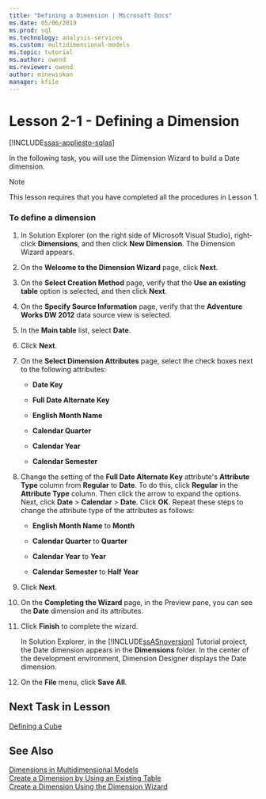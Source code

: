 ```yaml
---
title: "Defining a Dimension | Microsoft Docs"
ms.date: 05/06/2019
ms.prod: sql
ms.technology: analysis-services
ms.custom: multidimensional-models
ms.topic: tutorial
ms.author: owend
ms.reviewer: owend
author: minewiskan
manager: kfile
---
```

# Lesson 2-1 - Defining a Dimension
[!INCLUDE[ssas-appliesto-sqlas](../../includes/ssas-appliesto-sqlas.md)]

In the following task, you will use the Dimension Wizard to build a Date dimension.  
  
> [!NOTE]  
> This lesson requires that you have completed all the procedures in Lesson 1.  
  
### To define a dimension  
  
1.  In Solution Explorer (on the right side of Microsoft Visual Studio), right-click **Dimensions**, and then click **New Dimension**. The Dimension Wizard appears.  
  
2.  On the **Welcome to the Dimension Wizard** page, click **Next**.  
  
3.  On the **Select Creation Method** page, verify that the **Use an existing table** option is selected, and then click **Next**.  
  
4.  On the **Specify Source Information** page, verify that the **Adventure Works DW 2012** data source view is selected.  
  
5.  In the **Main table** list, select **Date**.  
  
6.  Click **Next**.  
  
7.  On the **Select Dimension Attributes** page, select the check boxes next to the following attributes:  
  
    -   **Date Key**  
  
    -   **Full Date Alternate Key**  
  
    -   **English Month Name**  
  
    -   **Calendar Quarter**  
  
    -   **Calendar Year**  
  
    -   **Calendar Semester**  
  
8.  Change the setting of the **Full Date Alternate Key** attribute's **Attribute Type** column from **Regular** to **Date**. To do this, click **Regular** in the **Attribute Type** column. Then click the arrow to expand the options. Next, click **Date** > **Calendar** > **Date**. Click **OK**. Repeat these steps to change the attribute type of the attributes as follows:  
  
    -   **English Month Name** to **Month**  
  
    -   **Calendar Quarter** to **Quarter**  
  
    -   **Calendar Year** to **Year**  
  
    -   **Calendar Semester** to **Half Year**  
  
9. Click **Next**.  
  
10. On the **Completing the Wizard** page, in the Preview pane, you can see the **Date** dimension and its attributes.  
  
11. Click **Finish** to complete the wizard.  
  
    In Solution Explorer, in the [!INCLUDE[ssASnoversion](../../includes/ssasnoversion-md.md)] Tutorial project, the Date dimension appears in the **Dimensions** folder. In the center of the development environment, Dimension Designer displays the Date dimension.  
  
12. On the **File** menu, click **Save All**.  
  
## Next Task in Lesson  
[Defining a Cube](lesson-2-2-defining-a-cube.md)  
  
## See Also  
[Dimensions in Multidimensional Models](../multidimensional-models/dimensions-in-multidimensional-models.md)  
[Create a Dimension by Using an Existing Table](../multidimensional-models/create-a-dimension-by-using-an-existing-table.md)  
[Create a Dimension Using the Dimension Wizard](../multidimensional-models/create-a-dimension-using-the-dimension-wizard.md)  
  
  
  
